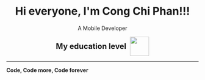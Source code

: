 <h1 align="center">Hi everyone, I'm Cong Chi Phan!!!</h1>
<p align="center"> A Mobile Developer</p>

<div style="display: flex; align-items: center; justify-content: center;">
  <span style="font-size: 20px;" align="center"><strong> My education level</strong></span>
  <img src="https://media0.giphy.com/media/v1.Y2lkPTc5MGI3NjExd3N0MGtyaGhoY3N6dnM0bzlhb3N6OG85ZWQxdTZxcm55czU1NDF0aiZlcD12MV9pbnRlcm5hbF9naWZfYnlfaWQmY3Q9Zw/fhAwk4DnqNgw8/giphy.gif" width="50" style="margin-left: 10px;">
</div>

---

**Code, Code more, Code forever**

